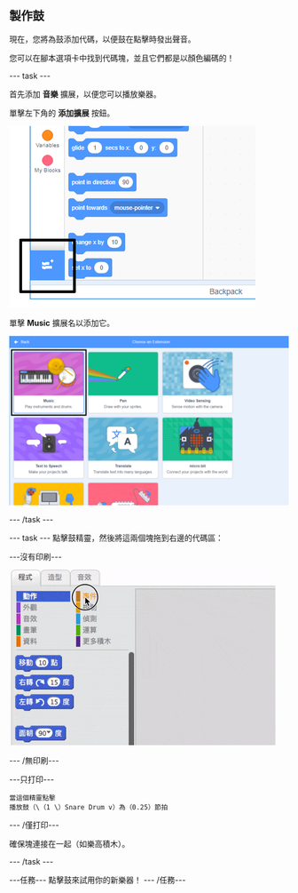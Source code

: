 ## 製作鼓

現在，您將為鼓添加代碼，以便鼓在點擊時發出聲音。

您可以在腳本選項卡中找到代碼塊，並且它們都是以顏色編碼的！

\--- task \---

首先添加 **音樂** 擴展，以便您可以播放樂器。

單擊左下角的 **添加擴展** 按鈕。

![添加擴展按鈕突出顯示](images/add-extension-annotated.png)

單擊 **Music** 擴展名以添加它。

![music extension highlighted](images/click-music-annotated.png)

\--- /task \---

\--- task \--- 點擊鼓精靈，然後將這兩個塊拖到右邊的代碼區：

\---沒有印刷\---

![截圖](images/connect-block.gif)

\--- /無印刷\---

\---只打印\---

```blocks3
當這個精靈點擊
播放鼓（\（1 \）Snare Drum v）為（0.25）節拍
```

\--- /僅打印\---

確保塊連接在一起（如樂高積木）。

\--- /task \---

\---任務\--- 點擊鼓來試用你的新樂器！ \--- /任務\---